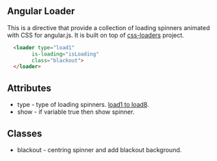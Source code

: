 ## Angular Loader

This is a directive that provide a collection of loading spinners animated with CSS for angular.js. It is built on top of [css-loaders](https://github.com/lukehaas/css-loaders) project. 

```html
  <loader type="load1"
        is-loading="isLoading"
        class="blackout">
  </loader>
```

## Attributes

* type - type of loading spinners. [load1 to load8](http://projects.lukehaas.me/css-loaders/).
* show - if variable true then show spinner.

## Classes 

* blackout - centring spinner and add blackout background.

